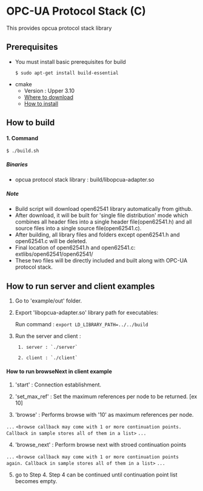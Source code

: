 OPC-UA Protocol Stack (C)
================================

This provides opcua protocol stack library 

## Prerequisites ##

- You must install basic prerequisites for build
  ```shell
  $ sudo apt-get install build-essential
  ```
- cmake
  - Version : Upper 3.10
  - [Where to download](https://cmake.org/download/)
  - [How to install](https://cmake.org/install/)

## How to build  ##

#### 1. Command ####

```shell
$ ./build.sh
```

##### Binaries #####
- opcua protocol stack library : build/libopcua-adapter.so

##### Note #####
- Build script will download open62541 library automatically from github.
- After download, it will be built for 'single file distribution' mode which combines
all header files into a single header file(open62541.h) and all source files into a single source file(open62541.c).
- After building, all library files and folders except open62541.h and open62541.c will be deleted.
- Final location of open62541.h and open62541.c: extlibs/open62541/open62541/
- These two files will be directly included and built along with OPC-UA protocol stack.

## How to run server and client examples

1. Go to 'example/out' folder.

2. Export 'libopcua-adapter.so' library path for executables:

	Run command : `export LD_LIBRARY_PATH=../../build`
	
3. Run the server and client :

        1. server : `./server`

        2. client : `./client`

#### How to run browseNext in client example ####

1. 'start' : Connection establishment.

2. 'set_max_ref' : Set the maximum references per node to be returned. [ex 10]

3. 'browse' : Performs browse with '10' as maximum references per node.

`...`
`<browse callback may come with 1 or more continuation points. Callback in sample stores all of them in a list>`
`...`

4. 'browse_next' : Perform browse next with stroed continuation points

`...`
`<browse callback may come with 1 or more continuation points again. Callback in sample stores all of them in a list>`
`...`

5. go to Step 4.
   Step 4 can be continued until continuation point list becomes empty.
